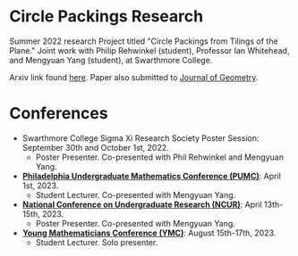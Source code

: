 # Circle Packings Research
Summer 2022 research Project titled "Circle Packings from Tilings of the Plane." Joint work with Philip Rehwinkel (student), Professor Ian Whitehead, and Mengyuan Yang (student), at Swarthmore College.

Arxiv link found [here](https://arxiv.org/abs/2302.06202). Paper also submitted to [Journal of Geometry](https://www.springer.com/journal/22/).

# Conferences
  - Swarthmore College Sigma Xi Research Society Poster Session: September 30th and October 1st, 2022.
      - Poster Presenter. Co-presented with Phil Rehwinkel and Mengyuan Yang.
  - **<a href = "https://math.camden.rutgers.edu/pumc/">Philadelphia Undergraduate Mathematics Conference (PUMC)</a>**: April 1st, 2023. 
      - Student Lecturer. Co-presented with Mengyuan Yang.
  - **<a href = "https://ncur.secure-platform.com/2023">National Conference on Undergraduate Research (NCUR)</a>**: April 13th-15th, 2023. 
      - Poster Presenter. Co-presented with Mengyuan Yang.
  - **<a href = "https://ymc.osu.edu/">Young Mathematicians Conference (YMC)</a>**: August 15th-17th, 2023.
      - Student Lecturer. Solo presenter.
